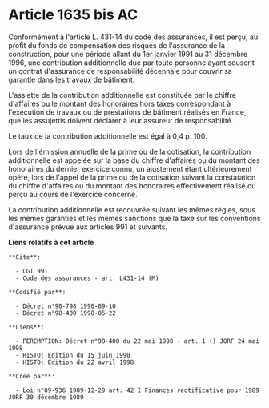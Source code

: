 # Article 1635 bis AC

Conformément à l'article L. 431-14 du code des assurances, il est perçu, au profit du fonds de compensation des risques de
l'assurance de la construction, pour une période allant du 1er janvier 1991 au 31 décembre 1996, une contribution
additionnelle due par toute personne ayant souscrit un contrat d'assurance de responsabilité décennale pour couvrir sa
garantie dans les travaux de bâtiment.

L'assiette de la contribution additionnelle est constituée par le chiffre d'affaires ou le montant des honoraires hors taxes
correspondant à l'exécution de travaux ou de prestations de bâtiment réalisés en France, que les assujettis doivent déclarer
à leur assureur de responsabilité.

Le taux de la contribution additionnelle est égal à 0,4 p. 100.

Lors de l'émission annuelle de la prime ou de la cotisation, la contribution additionnelle est appelée sur la base du chiffre
d'affaires ou du montant des honoraires du dernier exercice connu, un ajustement étant ultérieurement opéré, lors de l'appel
de la prime ou de la cotisation suivant la constatation du chiffre d'affaires ou du montant des honoraires effectivement
réalisé ou perçu au cours de l'exercice concerné.

La contribution additionnelle est recouvrée suivant les mêmes règles, sous les mêmes garanties et les mêmes sanctions que la
taxe sur les conventions d'assurance prévue aux articles 991 et suivants.

**Liens relatifs à cet article**

	**Cite**:

	  - CGI 991
	  - Code des assurances - art. L431-14 (M)

	**Codifié par**:

	  - Décret n°90-798 1990-09-10
	  - Décret n°98-400 1998-05-22

	**Liens**:

	  - PEREMPTION: Décret n°98-400 du 22 mai 1998 - art. 1 () JORF 24 mai 1998
	  - HISTO: Edition du 15 juin 1990
	  - HISTO: Edition du 22 avril 1998

	**Créé par**:

	  - Loi n°89-936 1989-12-29 art. 42 I Finances rectificative pour 1989 JORF 30 décembre 1989
